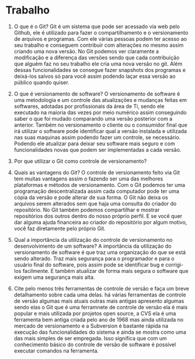 # Trabalho
1. O que é o Git?
Git é um sistema que pode ser acessado via web pelo Github, ele é utilizado para fazer o compartilhamento e o versionamento de arquivos e programas. Com ele várias pessoas podem ter acesso ao seu trabalho e conseguem contribuir com alterações  no mesmo assim criando uma nova versão. No Git podemos ver claramente a modificação e a diferença das versões sendo que cada contribuição que alguém faz no seu trabalho ele cria uma nova versão no git. Além dessas funcionalidades se consegue fazer snapshots dos programas e deixá-los salvos só para você assim podendo laçar essa versão ao público quando quiser.

2. O que é versionamento de software?
O versionamento de software é uma metodologia e um controle das atualizações e mudanças feitas em softwares, adotadas por profissionais da área de Ti, sendo ele executado na maioria das vezes por meio numérico assim conseguindo saber o que foi mudado comparando uma versão posterior com a anterior. Também no versionamento o cliente ou o consumidor final que irá utilizar o software pode identificar qual a versão instalada e utilizada nas suas maquinas assim podendo fazer um controle, se necessário. Podendo ele atualizar para deixar seu software mais seguro e com funcionalidades novas que podem ser implementadas a cada versão.

3. Por que utilizar o Git como controle de versionamento?


4. Quais as vantagens do Git?
O controle de versionamento feito via Git tem muitas vantagens assim o fazendo ser uma das melhores plataformas e métodos de versionamento. Com o Git podemos ter uma programação descentralizada assim cada computador pode ter uma cópia da versão e pode alterar de sua forma. O Git não deixa os arquivos serem alterados sem que haja uma consulta do criador do repositório. No Git também podemos compartilhar e mostrar repositórios dos outros dentro do nosso próprio perfil. E se você quer dar alguma ajuda financeira ao criador do repositório por algum motivo, você faz diretamente pelo próprio Git.

5. Qual a importância da utilização do controle de versionamento no desenvolvimento de um software?
A importância da utilização do versionamento de software é que traz uma organização do que se está sendo alterado. Traz mais segurança para o programador e para o usuário final do software, pois assim pode se identificar bug e corrigi-los facilmente. E também atualizar de forma mais segura o software que exigem uma segurança mais alta.

6. Cite pelo menos três ferramentas de controle de versão e faça um breve detalhamento sobre cada uma delas.
há várias ferramentas de controle de versão algumas mais atuais outras mais antigas apresento algumas sendo elas o Git que é uma ferramnete de controle de versão ela é mais popular e mais utilizada por projetos open source, a CVS ela é uma ferramenta bem antiga criada pelo ano de 1968 mas ainda utilizada no mercado de versionamento e a Subversion é bastante rápida na execução das funcionalidades do sistema e ainda se mostra como uma das mais simples de ser empregada. Isso significa que com um conhecimento básico do controle de versão de software é possível executar comandos na ferramenta.